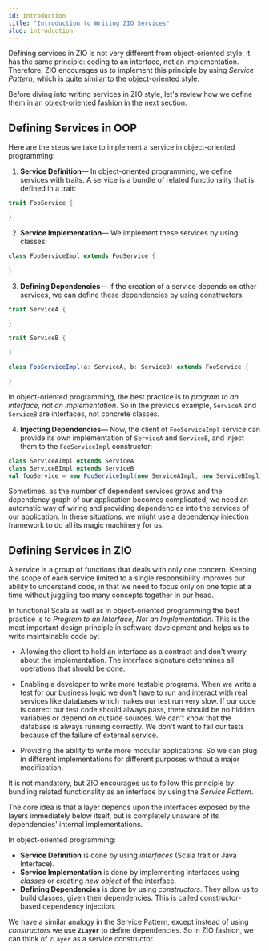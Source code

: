 ```yaml
---
id: introduction 
title: "Introduction to Writing ZIO Services"
slug: introduction
---
```


Defining services in ZIO is not very different from object-oriented style, it has the same principle: coding to an interface, not an implementation. Therefore, ZIO encourages us to implement this principle by using _Service Pattern_, which is quite similar to the object-oriented style.

Before diving into writing services in ZIO style, let's review how we define them in an object-oriented fashion in the next section.

## Defining Services in OOP

Here are the steps we take to implement a service in object-oriented programming:

1. **Service Definition**— In object-oriented programming, we define services with traits. A service is a bundle of related functionality that is defined in a trait:

```scala mdoc:silent:nest
trait FooService {

}
```

2. **Service Implementation**— We implement these services by using classes:

```scala mdoc:silent:nest
class FooServiceImpl extends FooService {
    
}
```

3. **Defining Dependencies**— If the creation of a service depends on other services, we can define these dependencies by using constructors:

```scala mdoc:silent:nest
trait ServiceA {

}

trait ServiceB {

}

class FooServiceImpl(a: ServiceA, b: ServiceB) extends FooService {

}
```

In object-oriented programming, the best practice is to _program to an interface, not an implementation_. So in the previous example, `ServiceA` and `ServiceB` are interfaces, not concrete classes.

4. **Injecting Dependencies**— Now, the client of `FooServiceImpl` service can provide its own implementation of `ServiceA` and `ServiceB`, and inject them to the `FooServiceImpl` constructor:

```scala mdoc:silent:nest
class ServiceAImpl extends ServiceA
class ServiceBImpl extends ServiceB
val fooService = new FooServiceImpl(new ServiceAImpl, new ServiceBImpl)
```

Sometimes, as the number of dependent services grows and the dependency graph of our application becomes complicated, we need an automatic way of wiring and providing dependencies into the services of our application. In these situations, we might use a dependency injection framework to do all its magic machinery for us.


## Defining Services in ZIO

A service is a group of functions that deals with only one concern. Keeping the scope of each service limited to a single responsibility improves our ability to understand code, in that we need to focus only on one topic at a time without juggling too many concepts together in our head.

In functional Scala as well as in object-oriented programming the best practice is to _Program to an Interface, Not an Implementation_. This is the most important design principle in software development and helps us to write maintainable code by:

* Allowing the client to hold an interface as a contract and don't worry about the implementation. The interface signature determines all operations that should be done.

* Enabling a developer to write more testable programs. When we write a test for our business logic we don't have to run and interact with real services like databases which makes our test run very slow. If our code is correct our test code should always pass, there should be no hidden variables or depend on outside sources. We can't know that the database is always running correctly. We don't want to fail our tests because of the failure of external service.

* Providing the ability to write more modular applications. So we can plug in different implementations for different purposes without a major modification.

It is not mandatory, but ZIO encourages us to follow this principle by bundling related functionality as an interface by using the _Service Pattern_.

The core idea is that a layer depends upon the interfaces exposed by the layers immediately below itself, but is completely unaware of its dependencies' internal implementations.

In object-oriented programming:

- **Service Definition** is done by using _interfaces_ (Scala trait or Java Interface).
- **Service Implementation** is done by implementing interfaces using _classes_ or creating _new object_ of the interface.
- **Defining Dependencies** is done by using _constructors_. They allow us to build classes, given their dependencies. This is called constructor-based dependency injection.

We have a similar analogy in the Service Pattern, except instead of using _constructors_ we use **`ZLayer`** to define dependencies. So in ZIO fashion, we can think of `ZLayer` as a service constructor.
